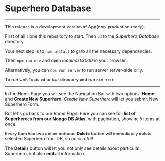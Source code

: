 # Superhero Database

***

This release is a development version of App(non-production ready).

First of all clone this repository to start. Then `cd` to the *Superhero_Database* directory

Your next step is to `npm install` to grab all the necessary dependencies.

Then `npm run dev` and open *localhost:3000* in your browser.

Alternatively, you can `npm run server` to run server server-side only.

To run Unit Tests `cd` to *test* directory and run `npm test`

***

In the Home Page you will see the Navigation Bar with two options: **Home** and **Create New Superhero**. *Create New Superhero* will let you submit New Superhero Form.

But let's go back  to our *Home Page*. Here you can see full **list of Superheroes from our Mongo DB Atlas**, with pagination, showing 5 items at once.

Every Item has two action buttons. **Delete** button will immediately delete selected Superhero from DB, so *be careful*!

The **Details** button will let you not only see details about particular Superhero, but also **edit** all information.
